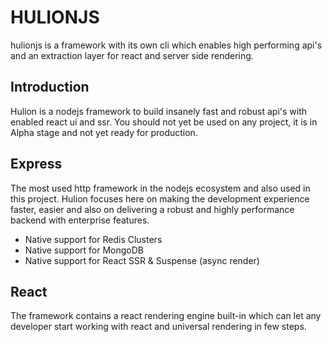 # HULIONJS

hulionjs is a framework with its own cli which enables high performing api's and an extraction layer for react and server side rendering.

## Introduction

Hulion is a nodejs framework to build insanely fast and robust api's with enabled react ui and ssr.
You should not yet be used on any project, it is in Alpha stage and not yet ready for production.

## Express

The most used http framework in the nodejs ecosystem and also used in this project. Hulion focuses here on making the development experience faster, easier and also on delivering a robust and highly performance backend with enterprise features.

* Native support for Redis Clusters
* Native support for MongoDB
* Native support for React SSR & Suspense (async render)

## React

The framework contains a react rendering engine built-in which can let any developer start working with react and universal rendering in few steps.
